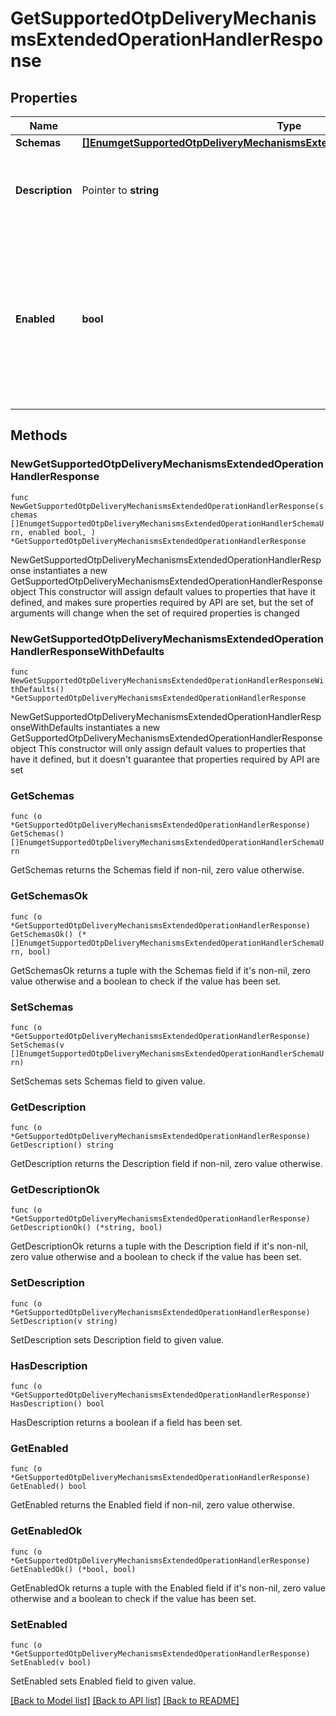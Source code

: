 # GetSupportedOtpDeliveryMechanismsExtendedOperationHandlerResponse

## Properties

Name | Type | Description | Notes
------------ | ------------- | ------------- | -------------
**Schemas** | [**[]EnumgetSupportedOtpDeliveryMechanismsExtendedOperationHandlerSchemaUrn**](EnumgetSupportedOtpDeliveryMechanismsExtendedOperationHandlerSchemaUrn.md) |  | 
**Description** | Pointer to **string** | A description for this Extended Operation Handler | [optional] 
**Enabled** | **bool** | Indicates whether the Extended Operation Handler is enabled (that is, whether the types of extended operations are allowed in the server). | 

## Methods

### NewGetSupportedOtpDeliveryMechanismsExtendedOperationHandlerResponse

`func NewGetSupportedOtpDeliveryMechanismsExtendedOperationHandlerResponse(schemas []EnumgetSupportedOtpDeliveryMechanismsExtendedOperationHandlerSchemaUrn, enabled bool, ) *GetSupportedOtpDeliveryMechanismsExtendedOperationHandlerResponse`

NewGetSupportedOtpDeliveryMechanismsExtendedOperationHandlerResponse instantiates a new GetSupportedOtpDeliveryMechanismsExtendedOperationHandlerResponse object
This constructor will assign default values to properties that have it defined,
and makes sure properties required by API are set, but the set of arguments
will change when the set of required properties is changed

### NewGetSupportedOtpDeliveryMechanismsExtendedOperationHandlerResponseWithDefaults

`func NewGetSupportedOtpDeliveryMechanismsExtendedOperationHandlerResponseWithDefaults() *GetSupportedOtpDeliveryMechanismsExtendedOperationHandlerResponse`

NewGetSupportedOtpDeliveryMechanismsExtendedOperationHandlerResponseWithDefaults instantiates a new GetSupportedOtpDeliveryMechanismsExtendedOperationHandlerResponse object
This constructor will only assign default values to properties that have it defined,
but it doesn't guarantee that properties required by API are set

### GetSchemas

`func (o *GetSupportedOtpDeliveryMechanismsExtendedOperationHandlerResponse) GetSchemas() []EnumgetSupportedOtpDeliveryMechanismsExtendedOperationHandlerSchemaUrn`

GetSchemas returns the Schemas field if non-nil, zero value otherwise.

### GetSchemasOk

`func (o *GetSupportedOtpDeliveryMechanismsExtendedOperationHandlerResponse) GetSchemasOk() (*[]EnumgetSupportedOtpDeliveryMechanismsExtendedOperationHandlerSchemaUrn, bool)`

GetSchemasOk returns a tuple with the Schemas field if it's non-nil, zero value otherwise
and a boolean to check if the value has been set.

### SetSchemas

`func (o *GetSupportedOtpDeliveryMechanismsExtendedOperationHandlerResponse) SetSchemas(v []EnumgetSupportedOtpDeliveryMechanismsExtendedOperationHandlerSchemaUrn)`

SetSchemas sets Schemas field to given value.


### GetDescription

`func (o *GetSupportedOtpDeliveryMechanismsExtendedOperationHandlerResponse) GetDescription() string`

GetDescription returns the Description field if non-nil, zero value otherwise.

### GetDescriptionOk

`func (o *GetSupportedOtpDeliveryMechanismsExtendedOperationHandlerResponse) GetDescriptionOk() (*string, bool)`

GetDescriptionOk returns a tuple with the Description field if it's non-nil, zero value otherwise
and a boolean to check if the value has been set.

### SetDescription

`func (o *GetSupportedOtpDeliveryMechanismsExtendedOperationHandlerResponse) SetDescription(v string)`

SetDescription sets Description field to given value.

### HasDescription

`func (o *GetSupportedOtpDeliveryMechanismsExtendedOperationHandlerResponse) HasDescription() bool`

HasDescription returns a boolean if a field has been set.

### GetEnabled

`func (o *GetSupportedOtpDeliveryMechanismsExtendedOperationHandlerResponse) GetEnabled() bool`

GetEnabled returns the Enabled field if non-nil, zero value otherwise.

### GetEnabledOk

`func (o *GetSupportedOtpDeliveryMechanismsExtendedOperationHandlerResponse) GetEnabledOk() (*bool, bool)`

GetEnabledOk returns a tuple with the Enabled field if it's non-nil, zero value otherwise
and a boolean to check if the value has been set.

### SetEnabled

`func (o *GetSupportedOtpDeliveryMechanismsExtendedOperationHandlerResponse) SetEnabled(v bool)`

SetEnabled sets Enabled field to given value.



[[Back to Model list]](../README.md#documentation-for-models) [[Back to API list]](../README.md#documentation-for-api-endpoints) [[Back to README]](../README.md)


